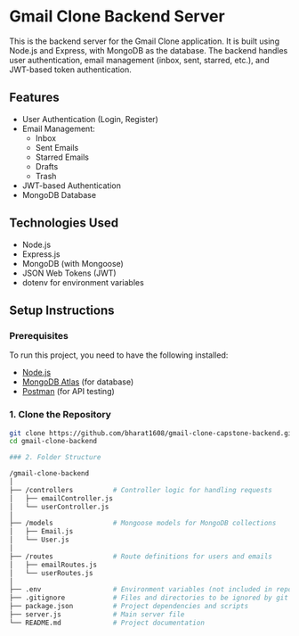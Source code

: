 # Gmail Clone Backend Server

This is the backend server for the Gmail Clone application. It is built using Node.js and Express, with MongoDB as the database. The backend handles user authentication, email management (inbox, sent, starred, etc.), and JWT-based token authentication.

## Features

- User Authentication (Login, Register)
- Email Management:
  - Inbox
  - Sent Emails
  - Starred Emails
  - Drafts
  - Trash
- JWT-based Authentication
- MongoDB Database

## Technologies Used

- Node.js
- Express.js
- MongoDB (with Mongoose)
- JSON Web Tokens (JWT)
- dotenv for environment variables

## Setup Instructions

### Prerequisites

To run this project, you need to have the following installed:

- [Node.js](https://nodejs.org/en/download/)
- [MongoDB Atlas](https://www.mongodb.com/cloud/atlas) (for database)
- [Postman](https://www.postman.com/downloads/) (for API testing)

### 1. Clone the Repository

```bash
git clone https://github.com/bharat1608/gmail-clone-capstone-backend.git
cd gmail-clone-backend

### 2. Folder Structure

/gmail-clone-backend
│
├── /controllers          # Controller logic for handling requests
│   ├── emailController.js
│   └── userController.js
│
├── /models               # Mongoose models for MongoDB collections
│   ├── Email.js
│   └── User.js
│
├── /routes               # Route definitions for users and emails
│   ├── emailRoutes.js
│   └── userRoutes.js
│
├── .env                  # Environment variables (not included in repo)
├── .gitignore            # Files and directories to be ignored by git
├── package.json          # Project dependencies and scripts
├── server.js             # Main server file
└── README.md             # Project documentation

